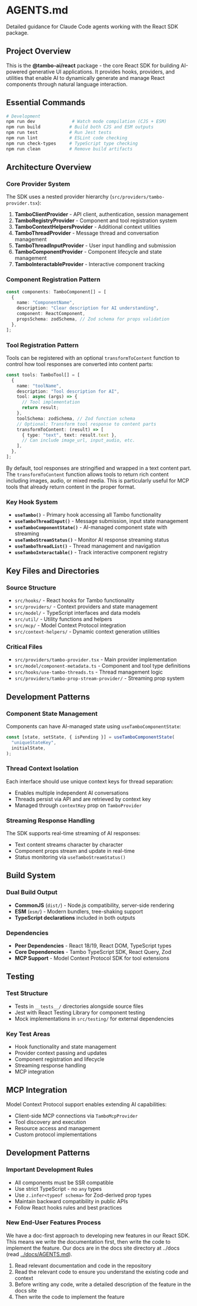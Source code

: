 # AGENTS.md

Detailed guidance for Claude Code agents working with the React SDK package.

## Project Overview

This is the **@tambo-ai/react** package - the core React SDK for building AI-powered generative UI applications. It provides hooks, providers, and utilities that enable AI to dynamically generate and manage React components through natural language interaction.

## Essential Commands

```bash
# Development
npm run dev              # Watch mode compilation (CJS + ESM)
npm run build           # Build both CJS and ESM outputs
npm run test            # Run Jest tests
npm run lint            # ESLint code checking
npm run check-types     # TypeScript type checking
npm run clean           # Remove build artifacts
```

## Architecture Overview

### Core Provider System

The SDK uses a nested provider hierarchy (`src/providers/tambo-provider.tsx`):

1. **TamboClientProvider** - API client, authentication, session management
2. **TamboRegistryProvider** - Component and tool registration system
3. **TamboContextHelpersProvider** - Additional context utilities
4. **TamboThreadProvider** - Message thread and conversation management
5. **TamboThreadInputProvider** - User input handling and submission
6. **TamboComponentProvider** - Component lifecycle and state management
7. **TamboInteractableProvider** - Interactive component tracking

### Component Registration Pattern

```typescript
const components: TamboComponent[] = [
  {
    name: "ComponentName",
    description: "Clear description for AI understanding",
    component: ReactComponent,
    propsSchema: zodSchema, // Zod schema for props validation
  },
];
```

### Tool Registration Pattern

Tools can be registered with an optional `transformToContent` function to control how tool responses are converted into content parts:

```typescript
const tools: TamboTool[] = [
  {
    name: "toolName",
    description: "Tool description for AI",
    tool: async (args) => {
      // Tool implementation
      return result;
    },
    toolSchema: zodSchema, // Zod function schema
    // Optional: Transform tool response to content parts
    transformToContent: (result) => [
      { type: "text", text: result.text },
      // Can include image_url, input_audio, etc.
    ],
  },
];
```

By default, tool responses are stringified and wrapped in a text content part. The `transformToContent` function allows tools to return rich content including images, audio, or mixed media. This is particularly useful for MCP tools that already return content in the proper format.

### Key Hook System

- **`useTambo()`** - Primary hook accessing all Tambo functionality
- **`useTamboThreadInput()`** - Message submission, input state management
- **`useTamboComponentState()`** - AI-managed component state with streaming
- **`useTamboStreamStatus()`** - Monitor AI response streaming status
- **`useTamboThreadList()`** - Thread management and navigation
- **`useTamboInteractable()`** - Track interactive component registry

## Key Files and Directories

### Source Structure

- `src/hooks/` - React hooks for Tambo functionality
- `src/providers/` - Context providers and state management
- `src/model/` - TypeScript interfaces and data models
- `src/util/` - Utility functions and helpers
- `src/mcp/` - Model Context Protocol integration
- `src/context-helpers/` - Dynamic context generation utilities

### Critical Files

- `src/providers/tambo-provider.tsx` - Main provider implementation
- `src/model/component-metadata.ts` - Component and tool type definitions
- `src/hooks/use-tambo-threads.ts` - Thread management logic
- `src/providers/tambo-prop-stream-provider/` - Streaming prop system

## Development Patterns

### Component State Management

Components can have AI-managed state using `useTamboComponentState`:

```typescript
const [state, setState, { isPending }] = useTamboComponentState(
  "uniqueStateKey",
  initialState,
);
```

### Thread Context Isolation

Each interface should use unique context keys for thread separation:

- Enables multiple independent AI conversations
- Threads persist via API and are retrieved by context key
- Managed through `contextKey` prop on `TamboProvider`

### Streaming Response Handling

The SDK supports real-time streaming of AI responses:

- Text content streams character by character
- Component props stream and update in real-time
- Status monitoring via `useTamboStreamStatus()`

## Build System

### Dual Build Output

- **CommonJS** (`dist/`) - Node.js compatibility, server-side rendering
- **ESM** (`esm/`) - Modern bundlers, tree-shaking support
- **TypeScript declarations** included in both outputs

### Dependencies

- **Peer Dependencies** - React 18/19, React DOM, TypeScript types
- **Core Dependencies** - Tambo TypeScript SDK, React Query, Zod
- **MCP Support** - Model Context Protocol SDK for tool extensions

## Testing

### Test Structure

- Tests in `__tests__/` directories alongside source files
- Jest with React Testing Library for component testing
- Mock implementations in `src/testing/` for external dependencies

### Key Test Areas

- Hook functionality and state management
- Provider context passing and updates
- Component registration and lifecycle
- Streaming response handling
- MCP integration

## MCP Integration

Model Context Protocol support enables extending AI capabilities:

- Client-side MCP connections via `TamboMcpProvider`
- Tool discovery and execution
- Resource access and management
- Custom protocol implementations

## Development Patterns

### Important Development Rules

- All components must be SSR compatible
- Use strict TypeScript - no `any` types
- Use `z.infer<typeof schema>` for Zod-derived prop types
- Maintain backward compatibility in public APIs
- Follow React hooks rules and best practices

### New End-User Features Process

We have a doc-first approach to developing new features in our React SDK. This means we write the documentation first, then write the code to implement the feature. Our docs are in the docs site directory at ../docs (read [../docs/AGENTS.md](../docs/AGENTS.md)).

1. Read relevant documentation and code in the repository
2. Read the relevant code to ensure you understand the existing code and context
3. Before writing any code, write a detailed description of the feature in the docs site
4. Then write the code to implement the feature
